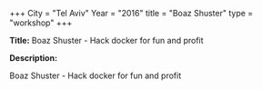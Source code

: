 +++
City = "Tel Aviv"
Year = "2016"
title = "Boaz Shuster"
type = "workshop"
+++

<div class="span-15  ">
  <div class="span-15  last ">
  <p><strong>Title:</strong>
  Boaz Shuster - Hack docker for fun and profit
  </p>

  <p><strong>Description:</strong></p>

  <p>
  Boaz Shuster - Hack docker for fun and profit

</p>
  </div>
</div>
